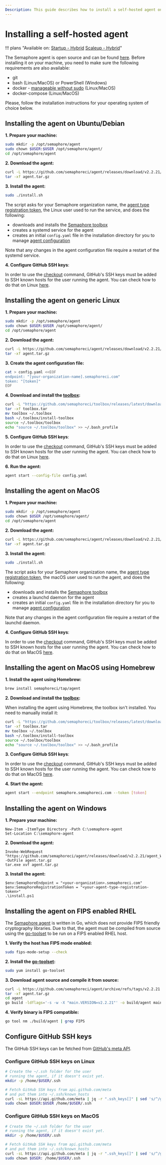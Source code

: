 ```yaml
---
Description: This guide describes how to install a self-hosted agent on various operating systems and architectures.
---
```


# Installing a self-hosted agent

!!! plans "Available on: <span class="plans-box">[Startup - Hybrid]([/account-management/discounts/](https://semaphoreci.com/pricing))</span> <span class="plans-box">[Scaleup - Hybrid]([/account-management/discounts/](https://semaphoreci.com/pricing))</span>"

The Semaphore agent is open source and can be found [here][agent repo]. Before installing it on your machine, you need to make sure the following requirements are also available:

- git
- bash (Linux/MacOS) or PowerShell (Windows)
- docker - [manageable without sudo][docker without sudo] (Linux/MacOS)
- docker-compose (Linux/MacOS)

Please, follow the installation instructions for your operating system of choice below.

## Installing the agent on Ubuntu/Debian

**1. Prepare your machine:**

```bash
sudo mkdir -p /opt/semaphore/agent
sudo chown $USER:$USER /opt/semaphore/agent/
cd /opt/semaphore/agent
```

**2. Download the agent:**

```bash
curl -L https://github.com/semaphoreci/agent/releases/download/v2.2.21/agent_Linux_x86_64.tar.gz -o agent.tar.gz
tar -xf agent.tar.gz
```

**3. Install the agent:**

```bash
sudo ./install.sh
```

The script asks for your Semaphore organization name, the [agent type registration token][agent tokens], the Linux user used to run the service, and does the following:

- downloads and installs the [Semaphore toolbox][toolbox]
- creates a systemd service for the agent
- creates an initial `config.yaml` file in the installation directory for you to manage [agent configuration][agent-configuration]

Note that any changes in the agent configuration file require a restart of the systemd service.

**4. Configure GitHub SSH keys**:

In order to use the [checkout][checkout] command, GitHub's SSH keys must be added to SSH known hosts for the user running the agent. You can check how to do that on Linux [here](#configure-github-ssh-keys-on-linux).

## Installing the agent on generic Linux

**1. Prepare your machine:**

```bash
sudo mkdir -p /opt/semaphore/agent
sudo chown $USER:$USER /opt/semaphore/agent/
cd /opt/semaphore/agent
```

**2. Download the agent:**

```bash
curl -L https://github.com/semaphoreci/agent/releases/download/v2.2.21/agent_Linux_x86_64.tar.gz -o agent.tar.gz
tar -xf agent.tar.gz
```

**3. Create the agent configuration file:**

```bash
cat > config.yaml <<EOF
endpoint: "[your-organization-name].semaphoreci.com"
token: "[token]"
EOF
```

**4. Download and install the [toolbox][toolbox]:**

```bash
curl -L "https://github.com/semaphoreci/toolbox/releases/latest/download/self-hosted-linux.tar" -o toolbox.tar
tar -xf toolbox.tar
mv toolbox ~/.toolbox
bash ~/.toolbox/install-toolbox
source ~/.toolbox/toolbox
echo "source ~/.toolbox/toolbox" >> ~/.bash_profile
```

**5. Configure GitHub SSH keys**:

In order to use the [checkout][checkout] command, GitHub's SSH keys must be added to SSH known hosts for the user running the agent. You can check how to do that on Linux [here](#configure-github-ssh-keys-on-linux).

**6. Run the agent:**

```bash
agent start --config-file config.yaml
```

## Installing the agent on MacOS

**1. Prepare your machine:**

```bash
sudo mkdir -p /opt/semaphore/agent
sudo chown $USER /opt/semaphore/agent/
cd /opt/semaphore/agent
```

**2. Download the agent:**

```bash
curl -L https://github.com/semaphoreci/agent/releases/download/v2.2.21/agent_Darwin_x86_64.tar.gz -o agent.tar.gz
tar -xf agent.tar.gz
```

**3. Install the agent:**

```bash
sudo ./install.sh
```

The script asks for your Semaphore organization name, the [agent type registration token][agent tokens], the macOS user used to run the agent, and does the following:

- downloads and installs the [Semaphore toolbox][toolbox]
- creates a launchd daemon for the agent
- creates an initial `config.yaml` file in the installation directory for you to manage [agent configuration][agent-configuration]

Note that any changes in the agent configuration file require a restart of the launchd daemon.

**4. Configure GitHub SSH keys**:

In order to use the [checkout][checkout] command, GitHub's SSH keys must be added to SSH known hosts for the user running the agent. You can check how to do that on MacOS [here](#configure-github-ssh-keys-on-macos).

## Installing the agent on MacOS using Homebrew

**1. Install the agent using Homebrew:**

```bash
brew install semaphoreci/tap/agent
```

**2. Download and install the [toolbox][toolbox]:**

When installing the agent using Homebrew, the toolbox isn't installed. You need to manually install it:

```bash
curl -L "https://github.com/semaphoreci/toolbox/releases/latest/download/self-hosted-darwin.tar" -o toolbox.tar
tar -xf toolbox.tar
mv toolbox ~/.toolbox
bash ~/.toolbox/install-toolbox
source ~/.toolbox/toolbox
echo "source ~/.toolbox/toolbox" >> ~/.bash_profile
```

**3. Configure GitHub SSH keys**:

In order to use the [checkout][checkout] command, GitHub's SSH keys must be added to SSH known hosts for the user running the agent. You can check how to do that on MacOS [here](#configure-github-ssh-keys-on-macos).

**4. Start the agent:**

```bash
agent start --endpoint semaphore.semaphoreci.com --token [token]
```

## Installing the agent on Windows

**1. Prepare your machine:**

```
New-Item -ItemType Directory -Path C:\semaphore-agent
Set-Location C:\semaphore-agent
```

**2. Download the agent:**

```
Invoke-WebRequest "https://github.com/semaphoreci/agent/releases/download/v2.2.21/agent_Windows_x86_64.tar.gz" -OutFile agent.tar.gz
tar.exe xvf agent.tar.gz
```

**3. Install the agent:**

```
$env:SemaphoreEndpoint = "<your-organization>.semaphoreci.com"
$env:SemaphoreRegistrationToken = "<your-agent-type-registration-token>"
.\install.ps1
```

## Installing the agent on FIPS enabled RHEL

The [Semaphore agent][agent repo] is written in Go, which does not provide FIPS friendly cryptography libraries. Due to that, the agent must be compiled from source using the [go-toolset][RHEL go-toolset] to be run on a FIPS enabled RHEL host.

**1. Verify the host has FIPS mode enabled:**

```bash
sudo fips-mode-setup --check
```

**2. Install the [go-toolset][RHEL go-toolset]:**

```bash
sudo yum install go-toolset
```

**3. Download agent source and compile it from source:**

```bash
curl -L https://github.com/semaphoreci/agent/archive/refs/tags/v2.2.21.tar.gz -o agent.tar.gz
tar -xf agent.tar.gz
cd agent
go build -ldflags='-s -w -X "main.VERSION=v2.2.21"' -o build/agent main.go
```

**4. Verify binary is FIPS compatible:**

```bash
go tool nm ./build/agent | grep FIPS
```

## Configure GitHub SSH keys

The GitHub SSH keys can be fetched from [GitHub's meta API][GH meta API].

### Configure GitHub SSH keys on Linux

```bash
# Create the ~/.ssh folder for the user
# running the agent, if it doesn't exist yet.
mkdir -p /home/$USER/.ssh

# Fetch GitHub SSH keys from api.github.com/meta
# and put them into ~/.ssh/known_hosts
curl -sL https://api.github.com/meta | jq -r ".ssh_keys[]" | sed 's/^/github.com /' | sudo tee -a /home/$USER/.ssh/known_hosts
sudo chown $USER:$USER /home/$USER/.ssh
```

### Configure GitHub SSH keys on MacOS

```bash
# Create the ~/.ssh folder for the user
# running the agent, if it doesn't exist yet.
mkdir -p /home/$USER/.ssh

# Fetch GitHub SSH keys from api.github.com/meta
# and put them into ~/.ssh/known_hosts
curl -sL https://api.github.com/meta | jq -r ".ssh_keys[]" | sed 's/^/github.com /' | sudo tee -a /home/$USER/.ssh/known_hosts
sudo chown $USER: /home/$USER/.ssh
```

[agent-configuration]: ./configure-self-hosted-agent.md
[agent tokens]: ./self-hosted-agents-overview.md#tokens-used-for-communication
[releases-page]: https://github.com/semaphoreci/agent/releases
[docker without sudo]: https://docs.docker.com/engine/install/linux-postinstall/#manage-docker-as-a-non-root-user
[toolbox]: ./self-hosted-agents-overview.md#available-toolbox-features
[agent repo]: https://github.com/semaphoreci/agent
[checkout]: /reference/toolbox-reference/#checkout
[GH meta API]: https://docs.github.com/en/rest/meta/meta#get-github-meta-information
[RHEL go-toolset]: https://developers.redhat.com/blog/2019/06/24/go-and-fips-140-2-on-red-hat-enterprise-linux#using_go_toolset
